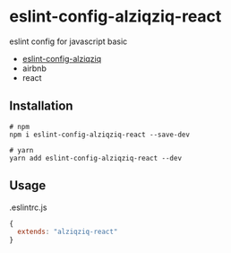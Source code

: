 # eslint-config-alziqziq-react
eslint config for javascript basic
- [eslint-config-alziqziq](packages/eslint-config-alziqziq/README.md)
- airbnb
- react

## Installation
```shell
# npm 
npm i eslint-config-alziqziq-react --save-dev
```

```shell
# yarn
yarn add eslint-config-alziqziq-react --dev
```

## Usage
.eslintrc.js

```js
{
  extends: "alziqziq-react"
}
```